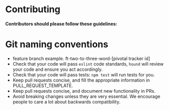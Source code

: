 # Contributing

#### Contributors should please follow these guidelines:
# Git naming conventions
* feature branch example. ft-two-to-three-word-[pivotal tracker id]
* Check that your code will pass `eslint` code standards, `hound` will review your code and ensure you act accordingly.
* Check that your code will pass tests: `npm test` will run tests for you.
* Keep pull requests concise, and fill the appropriate information in PULL_REQUEST_TEMPLATE.
* Keep pull requests concise, and document new functionality in PRs.
* Avoid breaking changes unless they are very essential. We encourage people to care a lot about backwards compatibility.

